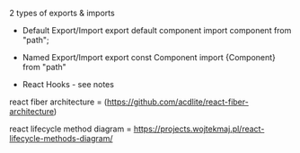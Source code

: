 2 types of exports & imports 

- Default Export/Import
export default component
import component from "path";


- Named Export/Import
export const Component
import {Component} from "path"


- React Hooks - see notes

react fiber architecture =  (<https://github.com/acdlite/react-fiber-architecture>)

react lifecycle method diagram = <https://projects.wojtekmaj.pl/react-lifecycle-methods-diagram/>